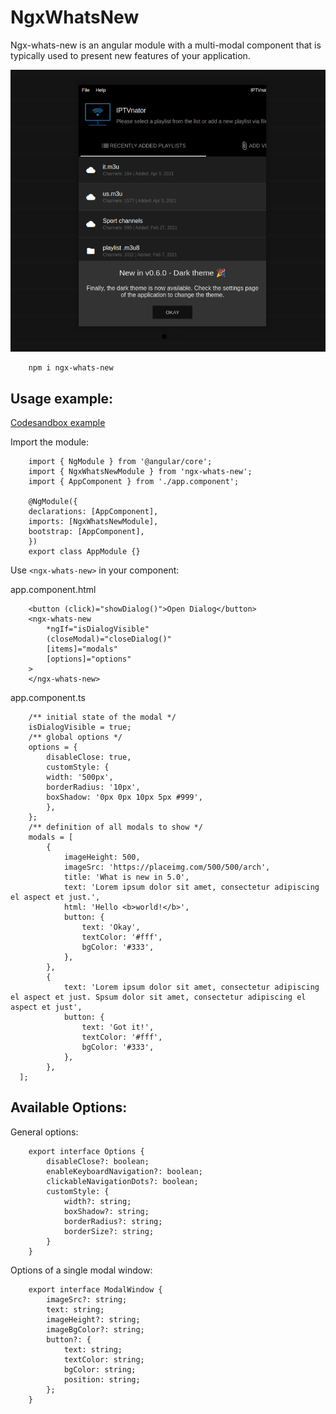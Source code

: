 # NgxWhatsNew

Ngx-whats-new is an angular module with a multi-modal component that is typically used to present new features of your application.

![ngx-whats-new screencast](screencast.gif)

```
    npm i ngx-whats-new
```

## Usage example:

[Codesandbox example](https://codesandbox.io/s/ngx-whats-new-demo-nxc8b?file=/src/main.ts)

Import the module:

```
    import { NgModule } from '@angular/core';
    import { NgxWhatsNewModule } from 'ngx-whats-new';
    import { AppComponent } from './app.component';

    @NgModule({
    declarations: [AppComponent],
    imports: [NgxWhatsNewModule],
    bootstrap: [AppComponent],
    })
    export class AppModule {}
```

Use `<ngx-whats-new>` in your component:

app.component.html
```
    <button (click)="showDialog()">Open Dialog</button>
    <ngx-whats-new
        *ngIf="isDialogVisible"
        (closeModal)="closeDialog()"
        [items]="modals"
        [options]="options"
    >
    </ngx-whats-new>
```


app.component.ts
```
    /** initial state of the modal */
    isDialogVisible = true;
    /** global options */
    options = {
        disableClose: true,
        customStyle: {
        width: '500px',
        borderRadius: '10px',
        boxShadow: '0px 0px 10px 5px #999',
        },
    };
    /** definition of all modals to show */
    modals = [
        {
            imageHeight: 500,
            imageSrc: 'https://placeimg.com/500/500/arch',
            title: 'What is new in 5.0',
            text: 'Lorem ipsum dolor sit amet, consectetur adipiscing el aspect et just.',
            html: 'Hello <b>world!</b>',
            button: {
                text: 'Okay',
                textColor: '#fff',
                bgColor: '#333',
            },
        },
        {
            text: 'Lorem ipsum dolor sit amet, consectetur adipiscing el aspect et just. Spsum dolor sit amet, consectetur adipiscing el aspect et just',
            button: {
                text: 'Got it!',
                textColor: '#fff',
                bgColor: '#333',
            },
        },
  ];
```

## Available Options:

General options:

```
    export interface Options {
        disableClose?: boolean;
        enableKeyboardNavigation?: boolean;
        clickableNavigationDots?: boolean;
        customStyle: {
            width?: string;
            boxShadow?: string;
            borderRadius?: string;
            borderSize?: string;
        }
    }
```

Options of a single modal window:

```
    export interface ModalWindow {
        imageSrc?: string;
        text: string;
        imageHeight?: string;
        imageBgColor?: string;
        button?: {
            text: string;
            textColor: string;
            bgColor: string;
            position: string;
        };
    }
```